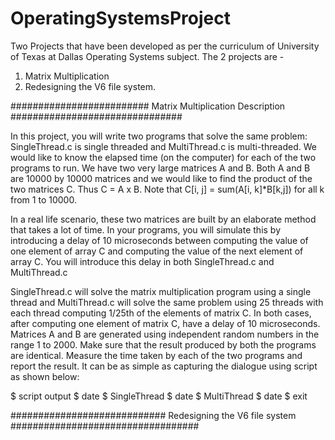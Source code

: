 # OperatingSystemsProject

Two Projects that have been developed as per the curriculum of University of Texas at Dallas Operating Systems subject. 
The 2 projects are  -

1. Matrix Multiplication
2. Redesigning the V6 file system.

######################### Matrix Multiplication Description ###############################

In this project, you will write two programs that solve the same problem:
SingleThread.c is single threaded and MultiThread.c is multi-threaded. We would like to know the elapsed time (on the computer) for each of the two programs to run.
We have two very large matrices A and B. Both A and B are 10000 by 10000 matrices and we would like to find the product of the two matrices C. 
Thus C = A x B. Note that C[i, j] = sum(A[i, k]*B[k,j]) for all k from 1 to 10000.

In a real life scenario, these two matrices are built by an elaborate method that takes a lot of time. 
In your programs, you will simulate this by introducing a delay of 10 microseconds between computing the value of one element of array C 
and computing the value of the next element of array C. You will introduce this delay in both SingleThread.c and MultiThread.c

SingleThread.c will solve the matrix multiplication program using a single thread and MultiThread.c will solve the same problem using 25 threads 
with each thread computing 1/25th of the elements of matrix C.
In both cases, after computing one element of matrix C, have a delay of 10 microseconds.
Matrices A and B are generated using independent random numbers in the range 1 to 2000. Make sure that the result produced by both the programs are identical.
Measure the time taken by each of the two programs and report the result. It can be as simple as capturing the dialogue using script as shown below:

$ script output
$ date
$ SingleThread
$ date
$ MultiThread
$ date
$ exit


############################ Redesigning the V6 file system ##################################

